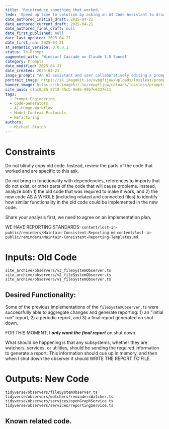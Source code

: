 ```yaml
---
title: 'Reintroduce something that worked.'
lede: 'Speed up time to solution by asking an AI Code Assistant to draw from old code.'
date_authored_initial_draft: 2025-04-21
date_authored_current_draft: 2025-04-21
date_authored_final_draft: null
date_first_published: null
date_last_updated: 2025-04-21
date_first_run: 2025-04-21
at_semantic_version: 0.0.0.1
status: To-Prompt
augmented_with: 'Windsurf Cascade on Claude 3.5 Sonnet'
category: Prompts
date_modified: 2025-04-21
date_created: 2025-04-21
image_prompt: "An AI assistant and user collaboratively editing a prompt, surrounded by evolving prompt bubbles, code suggestions, and feedback loops. Visuals include arrows showing iteration and a sense of creative, continuous improvement."
portrait_image: https://ik.imagekit.io/xvpgfijuw/uploads/lossless/prompts/workflow/2025-05-05_portrait_image_Reintroduce-something-that-Worked_9b6e5c06-4079-4459-bd20-a994afc3c0fc_BCHJiKG-P.webp
banner_image: https://ik.imagekit.io/xvpgfijuw/uploads/lossless/prompts/workflow/2025-05-05_banner_image_Reintroduce-something-that-Worked_34504b8a-22d0-4c58-beac-8f6f9d46f35a_bYGzgrAME.webp
site_uuid: cfac0a85-2718-45cb-9e8b-99b7e6327e11
tags: 
  - Prompt-Engineering
  - Code-Generators
  - AI-Human-Workflow
  - Model-Context-Protocols
  - Refactoring
authors:
  - Michael Staton
---
```

# Constraints
Do not blindly copy old code.  Instead, review the parts of the code that worked and are specific to this ask.  

Do not bring in functionality with dependencies, references to imports that do not exist, or other parts of the code that will cause problems.  Instead, analyze both 1) the old code that was required to make it work, and 2) the new code AS A WHOLE (including related and connected files) to identify how similar functionality in the old code could be implemented in the new code. 

Share your analysis first, we need to agree on an implementation plan. 

WE HAVE REPORTING STANDARDS:
`content/lost-in-public/reminders/Maintain-Consistent-Reporting.md`
`content/lost-in-public/reminders/Maintain-Consistent-Reporting-Templates.md`

# Inputs: Old Code
`site_archive/observers/v3_fileSystemObserver.ts`
`site_archive/observers/v2_fileSystemObserver.ts`
`site_archive/observers/v1_fileSystemObserver.ts`

## Desired Functionality:
Some of the previous implementations of the `fileSystemObserver.ts` were successfully able to aggregate changes and generate reporting: 1) an "initial run" report, 2) a periodic report, and 3) a final report generated on shut down.  

FOR THIS MOMENT, I **_only want the final report_** on shut down. 

What should be happening is that any subsystems, whether they are watchers, services, or utilities, should be sending the required information to generate a report.  This information should cue up in memory, and then when I shut down the observer it should WRITE THE REPORT TO FILE. 

# Outputs: New Code
`tidyverse/observers/fileSystemObserver.ts`
`tidyverse/observers/watchers/remindersWatcher.ts`
`tidyverse/observers/services/openGraphService.ts`
`tidyverse/observers/services/reportingService.ts`

## Known related code. 